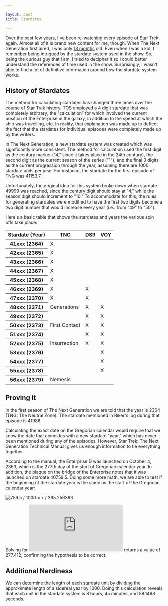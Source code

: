 ```yaml
---

layout: post
title: Stardates

---
```


Over the past few years, I've been re-watching every episode of Star Trek again. Almost all of it is brand new content for me, though. When The Next Generation first aired, I was only [13 months](http://www.wolframalpha.com/input/?i=aug+4+1986+-+premiere+of+star+trek+the+next+generation) old. Even when I was a kid, I remember being intrigued by the stardate system used in the show. So, being the curious guy that I am, I tried to decipher it so I could better understand the references of time used in the show. Surprisingly, I wasn't able to find a lot of definitive information around how the stardate system works.

## History of Stardates

The method for calculating stardates has changed three times over the course of Star Trek history. TOS employed a 4 digit stardate that was completely arbitrary; the "calculation" for which involved the current position of the Enterprise in the galaxy, in addition to the speed at which the ship was travelling, etc. In reality, that explanation was made up to deflect the fact that the stardates for individual episodes were completely made up by the writers.

In The Next Generation, a new stardate system was created which was significantly more consistent. The method for calculation used the first digit as the century marker ("4," since it takes place in the 24th century), the second digit as the current season of the series ("1"), and the final 3 digits as the current progression through the year, assuming there are 1000 stardate units per year. For instance, the stardate for the first episode of TNG was 41153.7.

Unfortunately, the original idea for this system broke down when stardate 49999 was reached, since the century digit should stay at "4," while the season digit should increment to "10." To accommodate for this, the rules for generating stardates were modified to have the first two digits become a two digit number that would increase every year (i.e.: from "49" to "50").

Here's a basic table that shows the stardates and years the various spin offs take place:

<table>
    <thead>
        <tr>
            <th>Stardate (Year)</th>
            <th>TNG</th>
            <th>DS9</th>
            <th>VOY</th>
        </tr>
    </thead>
    <tbody>
        <tr>
            <th>41xxx (2364)</th>
            <td>X</td>
            <td></td>
            <td></td>
        </tr>
        <tr>
            <th>42xxx (2365)</th>
            <td>X</td>
            <td></td>
            <td></td>
        </tr>
        <tr>
            <th>43xxx (2366)</th>
            <td>X</td>
            <td></td>
            <td></td>
        </tr>
        <tr>
            <th>44xxx (2367)</th>
            <td>X</td>
            <td></td>
            <td></td>
        </tr>
        <tr>
            <th>45xxx (2368)</th>
            <td>X</td>
            <td></td>
            <td></td>
        </tr>
        <tr>
            <th>46xxx (2369)</th>
            <td>X</td>
            <td>X</td>
            <td></td>
        </tr>
        <tr>
            <th>47xxx (2370)</th>
            <td>X</td>
            <td>X</td>
            <td></td>
        </tr>
        <tr>
            <th>48xxx (2371)</th>
            <td>Generations</td>
            <td>X</td>
            <td>X</td>
        </tr>
        <tr>
            <th>49xxx (2372)</th>
            <td></td>
            <td>X</td>
            <td>X</td>
        </tr>
        <tr>
            <th>50xxx (2373)</th>
            <td>First Contact</td>
            <td>X</td>
            <td>X</td>
        </tr>
        <tr>
            <th>51xxx (2374)</th>
            <td></td>
            <td>X</td>
            <td>X</td>
        </tr>
        <tr>
            <th>52xxx (2375)</th>
            <td>Insurrection</td>
            <td>X</td>
            <td>X</td>
        </tr>
        <tr>
            <th>53xxx (2376)</th>
            <td></td>
            <td></td>
            <td>X</td>
        </tr>
        <tr>
            <th>54xxx (2377)</th>
            <td></td>
            <td></td>
            <td>X</td>
        </tr>
        <tr>
            <th>55xxx (2378)</th>
            <td></td>
            <td></td>
            <td>X</td>
        </tr>
        <tr>
            <th>56xxx (2379)</th>
            <td>Nemesis</td>
            <td></td>
            <td></td>
        </tr>
    </tbody>
</table>

## Proving it

In the first season of The Next Generation we are told that the year is 2364 (TNG: The Neutral Zone). The stardate mentioned in Riker's log during that episode is 41986.

Calculating the exact date on the Gregorian calendar would require that we know the date that coincides with a new stardate "year," which has never been mentioned during any of the episodes. However, Star Trek: The Next Generation Technical Manual gives us enough information to tie everything together.

According to the manual, the Enterprise D was launched on October 4, 2363, which is the 277th day of the start of Gregorian calendar year. In addition, the plaque on the bridge of the Enterprise notes that it was launched on stardate 40759.5. Doing some more math, we are able to test if the beginning of the stardate year is the same as the start of the Gregorian calendar year:

![759.5 / 1000 = x / 365.256363](http://latex.codecogs.com/gif.latex?\frac{759.5}{1000}=\frac{x}{365.256363})

Solving for ![x](http://latex.codecogs.com/gif.latex?x) returns a value of 277.412, confirming the hypothesis to be correct.

## Additional Nerdiness

We can determine the length of each stardate unit by dividing the approximate length of a sidereal year by 1000. Doing this calculation reveals that each unit in the stardate system is 8 hours, 45 minutes, and 58.1498 seconds.